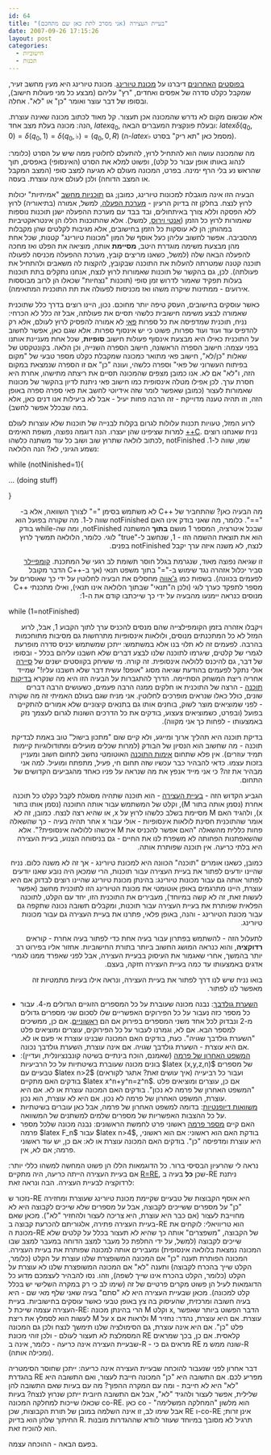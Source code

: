 ```yaml
---
id: 64
title: "בעיית העצירה (אני מסרב לתת כאן שם מתחכם)"
date: 2007-09-26 17:15:26
layout: post
categories: 
  - חישוביות
  - תכנות
---
```

<a href="http://www.gadial.net/?p=62">בפוסטים</a> <a href="http://www.gadial.net/?p=63">האחרונים</a> דיברנו על <a href="http://he.wikipedia.org/wiki/%D7%9E%D7%9B%D7%95%D7%A0%D7%AA_%D7%98%D7%99%D7%95%D7%A8%D7%99%D7%A0%D7%92">מכונת טיורינג</a>. מכונת טיורינג היא מעין מחשב זעיר, שמקבל כקלט סדרה של אפסים ואחדים, "רץ" עליהם (מבצע כל מני פעולות חישוב), ובסופו של דבר עוצר ואומר "כן" או "לא". אחלה.

אלא שבשום מקום לא נדרש שהמכונה אכן תעצור. קל מאוד לכתוב מכונה שאינה עוצרת. הנה: מכונה בעלת מצב אחד, $latex q_0$, ובעלת פונקצית המעברים הבאה: $latex \delta(q_0,0)=\delta(q_0,1)=\delta(q_0,\flat)=(q_0,0,R)$ (ה-$latex \flat$ מסמל כאן "תא ריק" בסרט).

מה שהמכונה עושה הוא להתחיל לרוץ, להתעלם לחלוטין ממה שיש על הסרט (כלומר: לנהוג באותו אופן עבור כל קלט), ופשוט למלא את הסרט (האינסופי) באפסים, תוך שהראש נע בלי הרף ימינה. בפרט, המכונה מעולם לא מגיעה למצב סופי (המצב המקבל או המצב הדוחה) ולכן לעולם אינה עוצרת. בעסה.

הבעיה הזו אינה מוגבלת למכונות טיורינג, כמובן; גם <a href="http://he.wikipedia.org/wiki/%D7%AA%D7%95%D7%9B%D7%A0%D7%99%D7%AA_%D7%9E%D7%97%D7%A9%D7%91">תוכניות מחשב</a> "אמיתיות" יכולות לרוץ לנצח. בחלקן זה בדיוק הרעיון - <a href="http://he.wikipedia.org/wiki/%D7%9E%D7%A2%D7%A8%D7%9B%D7%AA_%D7%94%D7%A4%D7%A2%D7%9C%D7%94">מערכת הפעלה</a>, למשל, אמורה (בתיאוריה) לרוץ ללא הפסקה וללא צורך באיתחולים, ובד בבד עם מערכת ההפעלה ישנן תוכנות נוספות שאמורות לרוץ כל הזמן (<a href="http://he.wikipedia.org/wiki/%D7%90%D7%A0%D7%98%D7%99_%D7%95%D7%99%D7%A8%D7%95%D7%A1">אנטי וירוס</a>, למשל). אלא שהתוכנות הללו הן אינטראקטיביות במהותן; הן לא עוסקות כל הזמן בחישובים, אלא מגיבות לקלטים שהן מקבלות מהסביבה. אפשר לחשוב עליהן כעל אוסף של המון "מכונות טיורינג" קטנות, שכל אחת מהן מבצעת משימה מוגדרת היטב, <strong>מסיימת</strong> אותה, מוציאה את הפלט ואז מחכה להפעלה הבאה שלה (למשל, כשאנו מריצים קובץ, מערכת ההפעלה מכניסה לפעולה תוכנה קטנה שמטרתה להעלות את התוכנה שבקובץ, להקצות לה משאבים ולהתחיל את פעולתה). לכן, גם בהקשר של תוכנות שאמורות לרוץ לנצח, אנחנו נתקלים בתת תוכנות בעלות תפקיד שאמור לדרוש זמן סופי (תוכנות "נצחיות" שכאלו הן לרוב מבוססות אירועים - ממתינות שיקרה משהו ואז מכניסות לפעולה את תת התוכנית המתאימה).

כאשר עוסקים בחישובים, העסק טיפה יותר מחוכם. נכון, היינו רוצים בדרך כלל שתוכנית שאמורה לבצע משימה חישובית כלשהי תסיים את פעולתה, אבל זה כלל לא הכרחי: נניח, תוכנית שמדפיסה את כל ספרות <a href="http://he.wikipedia.org/wiki/%D7%A4%D7%90%D7%99">פאי</a> לא אמורה להפסיק לרוץ לעולם, אלא רק להדפיס עוד ועוד ועוד ספרות, פשוט כי יש אינסוף ספרות. אלא שגם כאן, אפשר לחשוב על התוכנית כאילו היא מבצעת אינסוף פעולות חישוב <strong>סופיות</strong>, שכל אחת מעניינת אותנו בפני עצמה: חישוב הספרה הראשונה, חישוב הספרה השנייה, וכן הלאה. בקונטקסט של שאלות "כן/לא", חישוב פאי מתואר כמכונה שמקבלת כקלט מספר טבעי של "מקום בפיתוח העשרוני של פאי" וספרה כלשהי, ועונה "כן" אם זו הספרה שנמצאת במקום הזה, ו"לא" אם לא. אנו כמובן מצפים שהמכונה תסיים את ריצתה מתישהו, אחרת היא חסרת ערך. לכן אפילו מטלה אינסופית כמו חישוב פאי ניתנת לדיון בהקשר של מכונות שאמורות לעצור (כמובן שאפשר לומר שזה אידיוטי לחשב את פאי ספרה ספרה באופן הזה, וזו תהיה טענה מדוייקת - זה הרבה פחות יעיל - אבל לא ביעילות אנו דנים כאן, אלא במה שבכלל אפשר לחשב).

לרוע המזל, טעויות תכנות עלולות לגרום בקלות לבנייה של תוכנות שלא עוצרות לעולם למרות שציפינו שהן יעצרו. הנה דוגמה נפוצה, משפת האימים <a href="http://he.wikipedia.org/wiki/%2B%2BC">++C</a>. נניח שאנחנו רוצים לכתוב לולאה שתרוץ שוב ושוב כל עוד משתנה כלשהו, notFinished שמו, שווה ל-1. נשמע הגיוני, לא? הנה הלולאה:
<p dir="ltr">while (notNinished=1){</p>
<p dir="ltr">... (doing stuff)</p>
<p dir="ltr">}</p>
<p dir="rtl">מה הבעיה כאן? שהתחביר של ++C לא משתמש בסימן "=" לצורך השוואה, אלא ב-"==". כלומר, מה שאני בודק אינו האם notFinished שווה ל-1. מה שקורה בפועל הוא שבכל איטרציה, המספר 1 מושם <strong>בתוך</strong> המשתנה notFinished, ומה שה-while בודק הוא את תוצאת ההשמה הזו - 1, שנחשב ל-"true" לוגי. כלומר, הלולאה תמשיך לרוץ לנצח, לא משנה איזה ערך יקבל notFinished בפנים.</p>
<p dir="rtl">זו שגיאה נפוצה מאוד, שנגרמת בגלל חוסר תשומת לב רגעי של המתכנת. <a href="http://he.wikipedia.org/wiki/%D7%A7%D7%95%D7%9E%D7%A4%D7%99%D7%99%D7%9C%D7%A8">קומפיילר</a> סביר יכלול אזהרה נגד שימוש ב-"=" בתוך משפט תנאי (אך ב-++C הדבר מקובל לפעמים בכוונה). בשפות כמו <a href="http://he.wikipedia.org/wiki/Java">ג'אווה</a> מחסלים את הבעיה לחלוטין על ידי כך שאוסרים על מספר לתפקד כערך לוגי (ולכן ה"תנאי" שבתוך הלולאה אינו תנאי), ואילו מתכנתי ++C מנוסים כנראה יימנעו מהבעיה על ידי כך שייכתבו קודם את ה-1:</p>
<p dir="ltr">while (1=notFinished)</p>
<p dir="rtl">ויקבלו אזהרה בזמן הקומפילצייה שהם מנסים להכניס ערך לתוך הקבוע 1, אבל, לרוע המזל לא כל המתכנתים מנוסים, ולולאות אינסופיות מתרחשות גם מסיבות מתוחכמות בהרבה. לפעמים זה לא תלוי בנו אלא במשתמש: ייתכן שמשתמש יכניס סדרה מופרעת לגמרי של קלטים, שיגרמו לתוכנה שלנו לבצע דברים שלא חשבנו עליהם בכלל - ובסופו של דבר, גם להיכנס ללולאה אינסופית. זה קורה. מי ששיחק בקווסטים ישנים של <a href="http://he.wikipedia.org/wiki/Sierra">סיירה</a> אולי נתקל לפעמים בהודעת שגיאה מסוג "אופס! עשית דבר שלא חשבנו עליו!" שמייד אחריה ריצת המשחק הסתיימה. הדרך להתגברות על הבעיה הזו היא מה שנקרא <a href="http://he.wikipedia.org/wiki/%D7%91%D7%93%D7%99%D7%A7%D7%95%D7%AA_%D7%AA%D7%95%D7%9B%D7%A0%D7%94">בדיקות תוכנה</a> - הרצה של התוכנית או חלקים ממנה הרבה פעמים, כשעושים הרבה דברים שונים, כולל כאלו שנראים מופרכים לחלוטין. אני מניח שגם בעולם האמיתי זה מה שקורה - לפני שמוציאים מוצר לשוק, בוחנים אותו גם בתנאים קיצוניים שלא אמורים להתקיים בפועל (ובפרט, כשמוציאים צעצוע, בודקים את כל הדרכים השונות לגרום לעצמך נזק באמצעותו - לפחות כך אני מקווה).</p>
<p dir="rtl">בדיקת תוכנה היא תהליך ארוך ומייגע, ולא קיים שום "מתכון בישול" טוב באמת לבדיקת תוכנה - מה שחשוב הוא הנסיון של הבודק (למרות שכלים מועילים ומתודולוגיות קיימות תמיד עוזרים). אין פלא שתחום <a href="http://he.wikipedia.org/wiki/%D7%90%D7%99%D7%9E%D7%95%D7%AA_%D7%AA%D7%95%D7%9B%D7%A0%D7%94">אימות התוכנה</a> האוטומטי נחשב לתחום חשוב ומעניין בזכות עצמו. כדאי להבהיר כבר עכשיו שזה תחום חי, פעיל, מתפתח ומועיל. למה אני מבהיר את זה? כי אני מייד אנפץ את מה שנראה על פניו כאחד מהגביעים הקדושים של התחום.</p>
<p dir="rtl">הגביע הקדוש הזה - <a href="http://he.wikipedia.org/wiki/%D7%91%D7%A2%D7%99%D7%99%D7%AA_%D7%94%D7%A2%D7%A6%D7%99%D7%A8%D7%94">בעיית העצירה</a> - הוא תוכנה שתהיה מסוגלת לקבל כקלט כל תוכנה אחרת (נסמן אותה בתור M), וקלט של המשתמש עבור אותה התוכנה (נסמן אותו בתור x), ולהגיד האם M מסיימת בשלב כלשהו לרוץ על x, או שהיא רצה לנצח. כמובן, זה לא אומר שהתוכנית חסינת לולאות אינסופיות - אולי עבור x אחר תהיה בעיה - כך שהשאלה פחות כללית מהשאלה "האם אפשר להכניס את M איכשהו ללולאה אינסופית?". אלא שהשאפתנות הפחותה לא משפרת לנו את החיים - גם בניסוחה הצנוע, בעיית העצירה היא בלתי כריעה. אין תוכנה שפותרת אותה.</p>
<p dir="rtl">כמובן, כשאנו אומרים "תוכנה" הכוונה היא למכונת טיורינג - אך זה לא משנה כלום. נניח שהיינו יודעים לפתור את בעיית העצירה עבור תוכנות, הרי שמכאן היה נובע שאנו יודעים לפתור אותה גם עבור מכונות טיורינג: בהינתן מכונת טיורינג שהיינו רוצים לבדוק אם היא עוצרת, היינו מתרגמים באופן אוטומטי את מכונת הטיורינג הזו לתוכנית מחשב (אפשר לעשות זאת, זה לא קשה במיוחד), מעבירים את התוכנית הזו, יחד עם הקלט, לתוכנה הפלאית שפותרת את בעיית העצירה עבור תוכנות, ומקבלים תשובה נכונה שתקפה גם עבור מכונת הטיורינג - והנה, באופן פלאי, פתרנו את בעיית העצירה גם עבור מכונות טיורינג.</p>
<p dir="rtl">לתעלול הזה - להשתמש בפתרון עבור בעיה אחת כדי לפתור בעיה אחרת - קוראים <strong>רדוקציה</strong>, והוא כנראה המושג החשוב ביותר בתורת החישוביות. אחזור אליו בפירוט רב יותר בהמשך, אחרי שאגמור את העיסוק בבעיית העצירה, אבל לפני שאפרד ממנו לגמרי אדגים באמצעותו עד כמה בעיית העצירה חזקה, בעצם.</p>
<p dir="rtl">בואו נניח שיש לנו דרך לפתור את בעיית העצירה, ונראה אילו בעיות מתמטיות זה מאפשר לנו לפתור.</p>

<ul>
	<li><a href="http://he.wikipedia.org/wiki/%D7%94%D7%A9%D7%A2%D7%A8%D7%AA_%D7%92%D7%95%D7%9C%D7%93%D7%91%D7%9A">השערת גולדבך</a>: נבנה מכונה שעוברת על כל המספרים הזוגיים הגדולים מ-4. עבור כל מספר כזה נעבור על כל הפירוקים האפשריים שלו לסכום שני מספרים גדולים מ-2 ונבדוק לכל אחד משני המספרים בפירוק אם הם <a href="http://he.wikipedia.org/wiki/%D7%9E%D7%A1%D7%A4%D7%A8_%D7%A8%D7%90%D7%A9%D7%95%D7%A0%D7%99">ראשוניים</a>. אם כן, ממשיכים למספר הבא. אם לא, וגמרנו לעבור על כל הפירוקים, עוצרים ומוציאים פלט "השערת גולדבך שגויה". כעת, בודקים האם המכונה שבנינו עוצרת אי פעם או לא. אם היא עוצרת - השערת גולדבך שגויה. אם אינה עוצרת, השערת גולדבך נכונה.</li>
	<li><a href="http://he.wikipedia.org/wiki/%D7%94%D7%9E%D7%A9%D7%A4%D7%98_%D7%94%D7%90%D7%97%D7%A8%D7%95%D7%9F_%D7%A9%D7%9C_%D7%A4%D7%A8%D7%9E%D7%94">המשפט האחרון של פרמה</a> (שאמנם, הוכח בינתיים בשיטה קונבנציונלית, ועדיין): בונים מכונה שעוברת בשיטתיות על כל הרביעיות $latex (x,y,z,n)$ של מספרים טבעיים עם $latex n&gt;2$ (איך עושים זאת? אתגר לקוראים) ועבור כל רביעייה בודקים האם מתקיים $latex x^n+y^n=z^n$. אם כן, עוצרים ומוציאים פלט "המשפט האחרון של פרמה לא נכון". בודקים האם המכונה עוצרת או לא. אם היא עוצרת, המשפט האחרון של פרמה לא נכון. אם היא לא עוצרת, הוא נכון.</li>
	<li><a href="http://he.wikipedia.org/wiki/%D7%9E%D7%A9%D7%95%D7%95%D7%90%D7%94_%D7%93%D7%99%D7%95%D7%A4%D7%A0%D7%98%D7%99%D7%AA">משוואות דיופנטיות</a>: בדומה למשפט האחרון של פרמה, אבל כאן עוברים בשיטתיות על כל ההצבות האפשריות של מספרים שלמים למשתנים של המשוואה.</li>
	<li>האם קיים <a href="http://he.wikipedia.org/wiki/%D7%9E%D7%A1%D7%A4%D7%A8_%D7%A4%D7%A8%D7%9E%D7%94">מספר פרמה</a> ראשוני פרט לחמשת הראשונים: נבנה מכונה שלכל מספר פרמה $latex F_n$ עבור $latex n&gt;4$, בודקת האם הוא ראשוני: אם הוא ראשוני, היא עוצרת ומדפיסה "כן". בודקים האם המכונה עוצרת או לא: אם כן, יש עוד ראשוני פרמה; אם לא, אין.</li>
</ul>
נראה לי שהרעיון הבסיסי ברור. כל הדוגמאות הללו הן פשוט המחשה למשהו כללי יותר: אם בעיית העצירה הייתה כריעה, היה מתקיים <a href="http://www.gadial.net/?p=60">R=RE</a>, שכן <strong>כל</strong> בעיה ב-RE ניתנת לרדוקציה לבעיית העצירה. הבה ונראה זאת:

נזכור ש-RE היא אוסף הקבוצות של טבעיים שקיימת מכונת טיורינג שעוצרת ומחזירה "כן" על מספרים ששייכים לקבוצה, אבל על מספרים שלא שייכים לקבוצה היא לא מחוייבת לעצור (אם כבר היא עוצרת, היא צריכה לעצור ולהחזיר "לא"). מכאן שאם בעיית העצירה פתירה, אלגוריתם להכרעת קבוצה ב-RE הוא טריוויאלי: לוקחים את מכונת ה-RE של הקבוצה, "משפצרים" אותה כך שהיא לא תעצור בכלל על קלטים שלא שייכים לקבוצה (למשל, על ידי החלפת כל מעבר למצב הדוחה במעבר למצב שבו המכונה נמצאת בלולאה אינסופית) ומעבירים אותה למכונה שפותרת את בעיית העצירה. המכונה הפותרת תענה "כן" אם המכונה המשופצרת שלנו עוצרת על הקלט (כלומר, הקלט שייך בהכרח לקבוצה) ותענה "לא" אם המכונה המשופצרת שלנו לא עוצרת על הקלט (כלומר, הקלט בהכרח אינו שייך לשפה), וזהו. נסו להבהיר לעצמכם מדוע כל הדוגמאות לעיל הן פשוט מקרים פרטיים של זה (שימו לב כי רק במקרה השלישי יש בכלל קלט למכונה). מכאן שבעיית העצירה היא לא "סתם" בעיה שאני שלף מאי שם - היא בעיה חשובה ומרכזית, שהעיסוק בה צץ באופן טבעי כאשר עוסקים בחישוביות.
בעיית העצירה עצמה שייכת ל-RE: הרי בהינתן מכונה M וקלט x, הדבר הפשוט ביותר שאפשר לעשות הוא לסמלץ את ריצת M על x ולראות אם M עוצרת. אם היא עוצרת, נהדר: נחזיר פלט "כן". אם היא אינה עוצרת, גם הסימולציה שלנו תימשך לנצח ולכן גם המכונה המסמלצת לא תעצור לעולם - ולכן זוהי מכונת RE קלאסית. אם כן, בכך שמראים שבעיית העצירה אינה כריעה - כלומר, אינה ב-R - מראים גם כי RE שונה ממש מ-R (ומכילה אותה).

דבר אחרון לפני שנעבור להוכחה שבעיית העצירה אינה כריעה: ייתכן שחוסר הסימטריה בהגדרת RE מפריע לכם. אם התשובה היא "כן" המכונה חייבת לעצור, ואם התשובה היא "לא" היא לא חייבת - ומה עם המקרה ההפוך? מה עם בעיות שאם התשובה להן שלילית, אפשר לעצור ולהגיד "לא", אבל אם התשובה חיובית ייתכן שנרוץ לנצח? בעיות שכאלו שייכות למחלקה המכונה co-RE. כאן co הוא מלשון "המחלקה המשלימה" - אבל שימו לב, זו אינה השלמה במובן של תורת הקבוצות, שכן RE ו-co-RE אינן זרות; החיתוך שלהן הוא בדיוק R. תרגיל לא מסובך במיוחד שעוזר לוודא שההגדרות מובנות הוא להוכיח זאת.

בפעם הבאה - ההוכחה עצמה.
<p dir="rtl">&nbsp;</p>
<p dir="rtl">&nbsp;</p>
